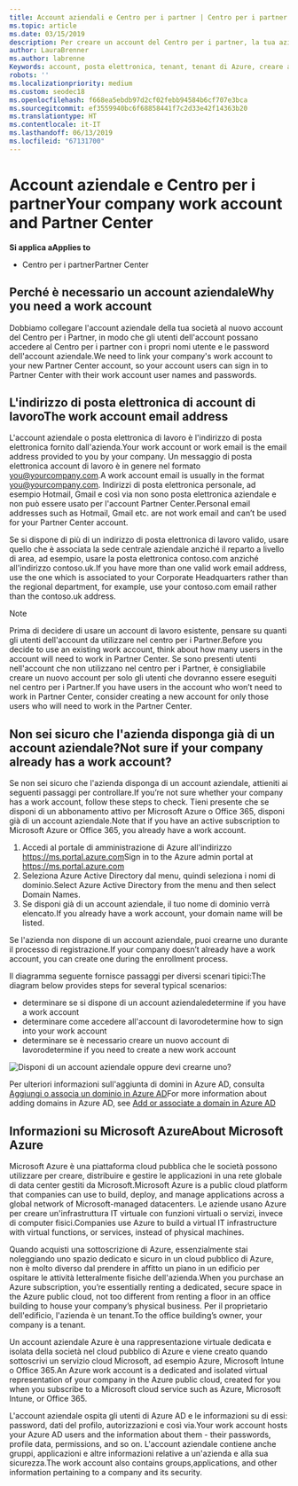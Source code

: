 ```yaml
---
title: Account aziendali e Centro per i partner | Centro per i partner
ms.topic: article
ms.date: 03/15/2019
description: Per creare un account del Centro per i partner, la tua azienda deve disporre di un account aziendale. Se hai una sottoscrizione attiva a Microsoft Azure o Office 365, hai già un account aziendale.
author: LauraBrenner
ms.author: labrenne
Keywords: account, posta elettronica, tenant, tenant di Azure, creare account, il nome di dominio
robots: ''
ms.localizationpriority: medium
ms.custom: seodec18
ms.openlocfilehash: f668ea5ebdb97d2cf02febb94584b6cf707e3bca
ms.sourcegitcommit: ef3559940bc6f68858441f7c2d33e42f14363b20
ms.translationtype: HT
ms.contentlocale: it-IT
ms.lasthandoff: 06/13/2019
ms.locfileid: "67131700"
---
```

# <a name="your-company-work-account-and-partner-center"></a><span data-ttu-id="b1cbd-105">Account aziendale e Centro per i partner</span><span class="sxs-lookup"><span data-stu-id="b1cbd-105">Your company work account and Partner Center</span></span>  

<span data-ttu-id="b1cbd-106">**Si applica a**</span><span class="sxs-lookup"><span data-stu-id="b1cbd-106">**Applies to**</span></span>

-  <span data-ttu-id="b1cbd-107">Centro per i partner</span><span class="sxs-lookup"><span data-stu-id="b1cbd-107">Partner Center</span></span>

## <a name="why-you-need-a-work-account"></a><span data-ttu-id="b1cbd-108">Perché è necessario un account aziendale</span><span class="sxs-lookup"><span data-stu-id="b1cbd-108">Why you need a work account</span></span>

<span data-ttu-id="b1cbd-109">Dobbiamo collegare l'account aziendale della tua società al nuovo account del Centro per i Partner, in modo che gli utenti dell'account possano accedere al Centro per i partner con i propri nomi utente e le password dell'account aziendale.</span><span class="sxs-lookup"><span data-stu-id="b1cbd-109">We need to link your company's work account to your new Partner Center account, so your account users can sign in to Partner Center with their work account user names and passwords.</span></span>

## <a name="the-work-account-email-address"></a><span data-ttu-id="b1cbd-110">L'indirizzo di posta elettronica di account di lavoro</span><span class="sxs-lookup"><span data-stu-id="b1cbd-110">The work account email address</span></span>

<span data-ttu-id="b1cbd-111">L'account aziendale o posta elettronica di lavoro è l'indirizzo di posta elettronica fornito dall'azienda.</span><span class="sxs-lookup"><span data-stu-id="b1cbd-111">Your work account or work email is the email address provided to you by your company.</span></span> <span data-ttu-id="b1cbd-112">Un messaggio di posta elettronica account di lavoro è in genere nel formato you@yourcompany.com.</span><span class="sxs-lookup"><span data-stu-id="b1cbd-112">A work account email is usually in the format you@yourcompany.com.</span></span> <span data-ttu-id="b1cbd-113">Indirizzi di posta elettronica personale, ad esempio Hotmail, Gmail e così via non sono posta elettronica aziendale e non può essere usato per l'account Partner Center.</span><span class="sxs-lookup"><span data-stu-id="b1cbd-113">Personal email addresses such as Hotmail, Gmail etc. are not work email and can’t be used for your Partner Center account.</span></span> 

<span data-ttu-id="b1cbd-114">Se si dispone di più di un indirizzo di posta elettronica di lavoro valido, usare quello che è associata la sede centrale aziendale anziché il reparto a livello di area, ad esempio, usare la posta elettronica contoso.com anziché all'indirizzo contoso.uk.</span><span class="sxs-lookup"><span data-stu-id="b1cbd-114">If you have more than one valid work email address, use the one which is associated to your Corporate Headquarters rather than the regional department, for example, use your contoso.com email rather than the contoso.uk address.</span></span>

> [!NOTE]  
>  <span data-ttu-id="b1cbd-115">Prima di decidere di usare un account di lavoro esistente, pensare su quanti gli utenti dell'account da utilizzare nel centro per i Partner.</span><span class="sxs-lookup"><span data-stu-id="b1cbd-115">Before you decide to use an existing work account, think about how many users in the account will need to work in Partner Center.</span></span> <span data-ttu-id="b1cbd-116">Se sono presenti utenti nell'account che non utilizzano nel centro per i Partner, è consigliabile creare un nuovo account per solo gli utenti che dovranno essere eseguiti nel centro per i Partner.</span><span class="sxs-lookup"><span data-stu-id="b1cbd-116">If you have users in the account who won’t need to work in Partner Center, consider creating a new account for only those users who will need to work in the Partner Center.</span></span>


## <a name="not-sure-if-your-company-already-has-a-work-account"></a><span data-ttu-id="b1cbd-117">Non sei sicuro che l'azienda disponga già di un account aziendale?</span><span class="sxs-lookup"><span data-stu-id="b1cbd-117">Not sure if your company already has a work account?</span></span>

<span data-ttu-id="b1cbd-118">Se non sei sicuro che l'azienda disponga di un account aziendale, attieniti ai seguenti passaggi per controllare.</span><span class="sxs-lookup"><span data-stu-id="b1cbd-118">If you’re not sure whether your company has a work account, follow these steps to check.</span></span> <span data-ttu-id="b1cbd-119">Tieni presente che se disponi di un abbonamento attivo per Microsoft Azure o Office 365, disponi già di un account aziendale.</span><span class="sxs-lookup"><span data-stu-id="b1cbd-119">Note that if you have an active subscription to Microsoft Azure or Office 365, you already have a work account.</span></span>

1.  <span data-ttu-id="b1cbd-120">Accedi al portale di amministrazione di Azure all'indirizzo https://ms.portal.azure.com</span><span class="sxs-lookup"><span data-stu-id="b1cbd-120">Sign in to the Azure admin portal at https://ms.portal.azure.com</span></span>
2.  <span data-ttu-id="b1cbd-121">Seleziona Azure Active Directory dal menu, quindi seleziona i nomi di dominio.</span><span class="sxs-lookup"><span data-stu-id="b1cbd-121">Select Azure Active Directory from the menu and then select Domain Names.</span></span>
3.  <span data-ttu-id="b1cbd-122">Se disponi già di un account aziendale, il tuo nome di dominio verrà elencato.</span><span class="sxs-lookup"><span data-stu-id="b1cbd-122">If you already have a work account, your domain name will be listed.</span></span>

<span data-ttu-id="b1cbd-123">Se l'azienda non dispone di un account aziendale, puoi crearne uno durante il processo di registrazione.</span><span class="sxs-lookup"><span data-stu-id="b1cbd-123">If your company doesn’t already have a work account, you can create one during the enrollment process.</span></span>

<span data-ttu-id="b1cbd-124">Il diagramma seguente fornisce passaggi per diversi scenari tipici:</span><span class="sxs-lookup"><span data-stu-id="b1cbd-124">The diagram below provides steps for several typical scenarios:</span></span>

- <span data-ttu-id="b1cbd-125">determinare se si dispone di un account aziendale</span><span class="sxs-lookup"><span data-stu-id="b1cbd-125">determine if you have a work account</span></span> 
- <span data-ttu-id="b1cbd-126">determinare come accedere all'account di lavoro</span><span class="sxs-lookup"><span data-stu-id="b1cbd-126">determine how to sign into your work account</span></span> 
- <span data-ttu-id="b1cbd-127">determinare se è necessario creare un nuovo account di lavoro</span><span class="sxs-lookup"><span data-stu-id="b1cbd-127">determine if you need to create a new work account</span></span>


![Disponi di un account aziendale oppure devi crearne uno?](images/onboardingAADFlow.png)

<span data-ttu-id="b1cbd-129">Per ulteriori informazioni sull'aggiunta di domini in Azure AD, consulta [Aggiungi o associa un dominio in Azure AD](https://docs.microsoft.com/azure/active-directory/active-directory-add-domain)</span><span class="sxs-lookup"><span data-stu-id="b1cbd-129">For more information about adding domains in Azure AD, see [Add or associate a domain in Azure AD](https://docs.microsoft.com/azure/active-directory/active-directory-add-domain)</span></span>

## <a name="about-microsoft-azure"></a><span data-ttu-id="b1cbd-130">Informazioni su Microsoft Azure</span><span class="sxs-lookup"><span data-stu-id="b1cbd-130">About Microsoft Azure</span></span>

<span data-ttu-id="b1cbd-131">Microsoft Azure è una piattaforma cloud pubblica che le società possono utilizzare per creare, distribuire e gestire le applicazioni in una rete globale di data center gestiti da Microsoft.</span><span class="sxs-lookup"><span data-stu-id="b1cbd-131">Microsoft Azure is a public cloud platform that companies can use to build, deploy, and manage applications across a global network of Microsoft-managed datacenters.</span></span> <span data-ttu-id="b1cbd-132">Le aziende usano Azure per creare un'infrastruttura IT virtuale con funzioni virtuali o servizi, invece di computer fisici.</span><span class="sxs-lookup"><span data-stu-id="b1cbd-132">Companies use Azure to build a virtual IT infrastructure with virtual functions, or services, instead of physical machines.</span></span> 

<span data-ttu-id="b1cbd-133">Quando acquisti una sottoscrizione di Azure, essenzialmente stai noleggiando uno spazio dedicato e sicuro in un cloud pubblico di Azure, non è molto diverso dal prendere in affitto un piano in un edificio per ospitare le attività letteralmente fisiche dell'azienda.</span><span class="sxs-lookup"><span data-stu-id="b1cbd-133">When you purchase an Azure subscription, you’re essentially renting a dedicated, secure space in the Azure public cloud, not too different from renting a floor in an office building to house your company’s physical business.</span></span> <span data-ttu-id="b1cbd-134">Per il proprietario dell'edificio, l'azienda è un tenant.</span><span class="sxs-lookup"><span data-stu-id="b1cbd-134">To the office building’s owner, your company is a tenant.</span></span> 

<span data-ttu-id="b1cbd-135">Un account aziendale Azure è una rappresentazione virtuale dedicata e isolata della società nel cloud pubblico di Azure e viene creato quando sottoscrivi un servizio cloud Microsoft, ad esempio Azure, Microsoft Intune o Office 365.</span><span class="sxs-lookup"><span data-stu-id="b1cbd-135">An Azure work account is a dedicated and isolated virtual representation of your company in the Azure public cloud, created for you when you subscribe to a Microsoft cloud service such as Azure, Microsoft Intune, or Office 365.</span></span> 

<span data-ttu-id="b1cbd-136">L'account aziendale ospita gli utenti di Azure AD e le informazioni su di essi: password, dati del profilo, autorizzazioni e così via.</span><span class="sxs-lookup"><span data-stu-id="b1cbd-136">Your work account hosts your Azure AD users and the information about them - their passwords, profile data, permissions, and so on.</span></span> <span data-ttu-id="b1cbd-137">L'account aziendale contiene anche gruppi, applicazioni e altre informazioni relative a un'azienda e alla sua sicurezza.</span><span class="sxs-lookup"><span data-stu-id="b1cbd-137">The work account also contains groups,applications, and other information pertaining to a company and its security.</span></span> 
